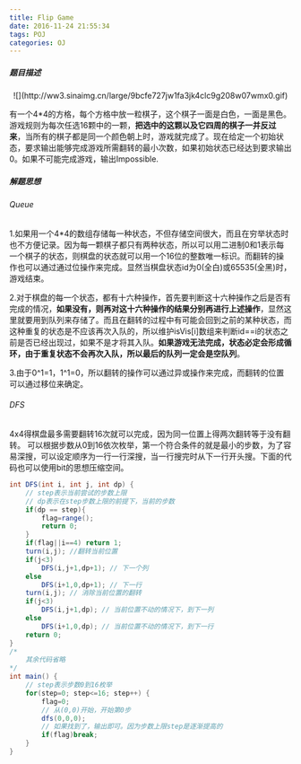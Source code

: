 ```yaml
---
title: Flip Game
date: 2016-11-24 21:55:34
tags: POJ
categories: OJ
---
```

##### 题目描述
<center>![](http://ww3.sinaimg.cn/large/9bcfe727jw1fa3jk4clc9g208w07wmx0.gif)</center>

有一个4*4的方格，每个方格中放一粒棋子，这个棋子一面是白色，一面是黑色。游戏规则为每次任选16颗中的一颗，<b>把选中的这颗以及它四周的棋子一并反过来</b>，当所有的棋子都是同一个颜色朝上时，游戏就完成了。现在给定一个初始状态，要求输出能够完成游戏所需翻转的最小次数，如果初始状态已经达到要求输出0。如果不可能完成游戏，输出Impossible.

##### 解题思想
###### Queue
1.如果用一个4*4的数组存储每一种状态，不但存储空间很大，而且在穷举状态时也不方便记录。因为每一颗棋子都只有两种状态，所以可以用二进制0和1表示每一个棋子的状态，则棋盘的状态就可以用一个16位的整数唯一标识。而翻转的操作也可以通过通过位操作来完成。显然当棋盘状态id为0(全白)或65535(全黑)时，游戏结束。

2.对于棋盘的每一个状态，都有十六种操作，首先要判断这十六种操作之后是否有完成的情况，<b>如果没有，则再对这十六种操作的结果分别再进行上述操作</b>，显然这里就要用到队列来存储了。而且在翻转的过程中有可能会回到之前的某种状态，而这种重复的状态是不应该再次入队的，所以维护isVis[i]数组来判断id==i的状态之前是否已经出现过，如果不是才将其入队。<b>如果游戏无法完成，状态必定会形成循环，由于重复状态不会再次入队，所以最后的队列一定会是空队列</b>。

3.由于0^1=1，1^1=0，所以翻转的操作可以通过异或操作来完成，而翻转的位置可以通过移位来确定。

###### DFS
4x4得棋盘最多需要翻转16次就可以完成，因为同一位置上得两次翻转等于没有翻转。
可以根据步数从0到16依次枚举，第一个符合条件的就是最小的步数，为了容易深搜，可以设定顺序为一行一行深搜，当一行搜完时从下一行开头搜。下面的代码也可以使用bit的思想压缩空间。
```java
int DFS(int i, int j, int dp) {
    // step表示当前尝试的步数上限
    // dp表示在step步数上限的前提下，当前的步数
    if(dp == step){
        flag=range();
        return 0;
    }
    if(flag||i==4) return 1;
    turn(i,j); //翻转当前位置
    if(j<3)
        DFS(i,j+1,dp+1); // 下一个列
    else
        DFS(i+1,0,dp+1); // 下一行
    turn(i,j); // 消除当前位置的翻转
    if(j<3)
        DFS(i,j+1,dp); // 当前位置不动的情况下，到下一列
    else
        DFS(i+1,0,dp); // 当前位置不动的情况下，到下一行
    return 0;
}
/*
    其余代码省略
*/
int main() {
    // step表示步数0到16枚举
    for(step=0; step<=16; step++) {
        flag=0;
        // 从(0,0)开始，开始第0步
        dfs(0,0,0);
        // 如果找到了，输出即可。因为步数上限step是逐渐提高的
        if(flag)break;
    }
}
```
